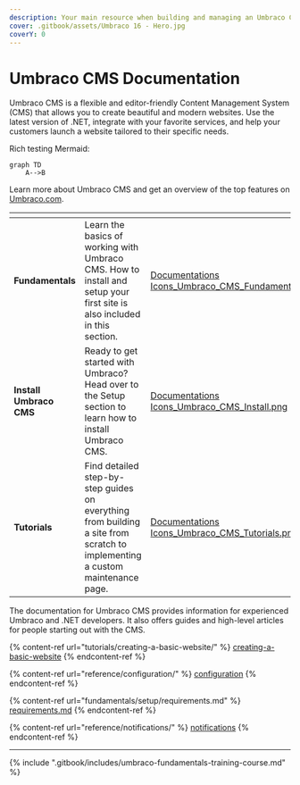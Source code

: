 ```yaml
---
description: Your main resource when building and managing an Umbraco CMS website.
cover: .gitbook/assets/Umbraco 16 - Hero.jpg
coverY: 0
---
```


# Umbraco CMS Documentation

Umbraco CMS is a flexible and editor-friendly Content Management System (CMS) that allows you to create beautiful and modern websites. Use the latest version of .NET, integrate with your favorite services, and help your customers launch a website tailored to their specific needs.

Rich testing Mermaid:

```mermaid
graph TD
    A-->B
```

Learn more about Umbraco CMS and get an overview of the top features on [Umbraco.com](https://umbraco.com/products/umbraco-cms/).

<table data-view="cards"><thead><tr><th></th><th></th><th data-hidden data-card-cover data-type="files"></th><th data-hidden data-card-target data-type="content-ref"></th></tr></thead><tbody><tr><td><strong>Fundamentals</strong></td><td>Learn the basics of working with Umbraco CMS. How to install and setup your first site is also included in this section.</td><td><a href=".gitbook/assets/Documentations Icons_Umbraco_CMS_Fundamentals.png">Documentations Icons_Umbraco_CMS_Fundamentals.png</a></td><td><a href="fundamentals/get-to-know-umbraco.md">get-to-know-umbraco.md</a></td></tr><tr><td><strong>Install Umbraco CMS</strong></td><td>Ready to get started with Umbraco? Head over to the Setup section to learn how to install Umbraco CMS.</td><td><a href=".gitbook/assets/Documentations Icons_Umbraco_CMS_Install.png">Documentations Icons_Umbraco_CMS_Install.png</a></td><td><a href="fundamentals/setup/install/">install</a></td></tr><tr><td><strong>Tutorials</strong></td><td>Find detailed step-by-step guides on everything from building a site from scratch to implementing a custom maintenance page.</td><td><a href=".gitbook/assets/Documentations Icons_Umbraco_CMS_Tutorials.png">Documentations Icons_Umbraco_CMS_Tutorials.png</a></td><td><a href="tutorials/overview.md">overview.md</a></td></tr></tbody></table>

The documentation for Umbraco CMS provides information for experienced Umbraco and .NET developers. It also offers guides and high-level articles for people starting out with the CMS.

{% content-ref url="tutorials/creating-a-basic-website/" %}
[creating-a-basic-website](tutorials/creating-a-basic-website/)
{% endcontent-ref %}

{% content-ref url="reference/configuration/" %}
[configuration](reference/configuration/)
{% endcontent-ref %}

{% content-ref url="fundamentals/setup/requirements.md" %}
[requirements.md](fundamentals/setup/requirements.md)
{% endcontent-ref %}

{% content-ref url="reference/notifications/" %}
[notifications](reference/notifications/)
{% endcontent-ref %}

***

{% include ".gitbook/includes/umbraco-fundamentals-training-course.md" %}
